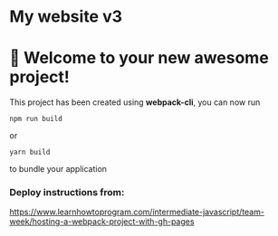 # My website v3

# 🚀 Welcome to your new awesome project!

This project has been created using **webpack-cli**, you can now run

```
npm run build
```

or

```
yarn build
```

to bundle your application

### Deploy instructions from:
https://www.learnhowtoprogram.com/intermediate-javascript/team-week/hosting-a-webpack-project-with-gh-pages
